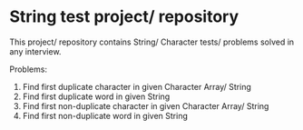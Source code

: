 # String test project/ repository
This project/ repository contains String/ Character tests/ problems solved in any interview.

Problems:
1. Find first duplicate character in given Character Array/ String
2. Find first duplicate word in given String
3. Find first non-duplicate character in given Character Array/ String
4. Find first non-duplicate word in given String
